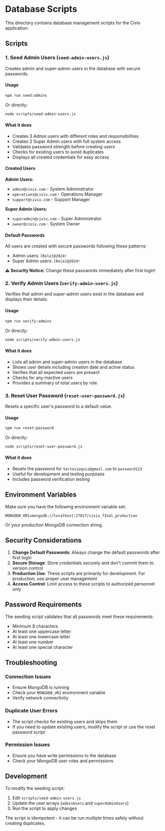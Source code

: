 # Database Scripts

This directory contains database management scripts for the Civix application.

## Scripts

### 1. Seed Admin Users (`seed-admin-users.js`)

Creates admin and super-admin users in the database with secure passwords.

#### Usage

```bash
npm run seed:admins
```

Or directly:

```bash
node scripts/seed-admin-users.js
```

#### What it does

- Creates 3 Admin users with different roles and responsibilities
- Creates 2 Super Admin users with full system access
- Validates password strength before creating users
- Checks for existing users to avoid duplicates
- Displays all created credentials for easy access

#### Created Users

**Admin Users:**
- `admin@civix.com` - System Administrator
- `operations@civix.com` - Operations Manager  
- `support@civix.com` - Support Manager

**Super Admin Users:**
- `superadmin@civix.com` - Super Administrator
- `owner@civix.com` - System Owner

#### Default Passwords

All users are created with secure passwords following these patterns:
- Admin users: `[Role]@2024!`
- Super Admin users: `[Role]@2024!`

**⚠️ Security Notice:** Change these passwords immediately after first login!

### 2. Verify Admin Users (`verify-admin-users.js`)

Verifies that admin and super-admin users exist in the database and displays their details.

#### Usage

```bash
npm run verify:admins
```

Or directly:

```bash
node scripts/verify-admin-users.js
```

#### What it does

- Lists all admin and super-admin users in the database
- Shows user details including creation date and active status
- Verifies that all expected users are present
- Checks for any inactive users
- Provides a summary of total users by role

### 3. Reset User Password (`reset-user-password.js`)

Resets a specific user's password to a default value.

#### Usage

```bash
npm run reset:password
```

Or directly:

```bash
node scripts/reset-user-password.js
```

#### What it does

- Resets the password for `tectoviaquiz@gmail.com` to `password123`
- Useful for development and testing purposes
- Includes password verification testing

## Environment Variables

Make sure you have the following environment variable set:

```env
MONGODB_URI=mongodb://localhost:27017/civix_fInal_production
```

Or your production MongoDB connection string.

## Security Considerations

1. **Change Default Passwords**: Always change the default passwords after first login
2. **Secure Storage**: Store credentials securely and don't commit them to version control
3. **Production Use**: These scripts are primarily for development. For production, use proper user management
4. **Access Control**: Limit access to these scripts to authorized personnel only

## Password Requirements

The seeding script validates that all passwords meet these requirements:
- Minimum 8 characters
- At least one uppercase letter
- At least one lowercase letter  
- At least one number
- At least one special character

## Troubleshooting

### Connection Issues
- Ensure MongoDB is running
- Check your `MONGODB_URI` environment variable
- Verify network connectivity

### Duplicate User Errors
- The script checks for existing users and skips them
- If you need to update existing users, modify the script or use the reset password script

### Permission Issues
- Ensure you have write permissions to the database
- Check your MongoDB user roles and permissions

## Development

To modify the seeding script:

1. Edit `scripts/seed-admin-users.js`
2. Update the user arrays (`adminUsers` and `superAdminUsers`)
3. Run the script to apply changes

The script is idempotent - it can be run multiple times safely without creating duplicates. 